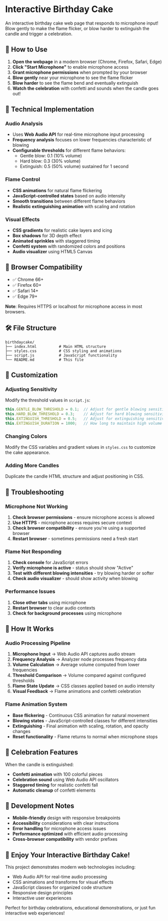#  Interactive Birthday Cake

An interactive birthday cake web page that responds to microphone input! Blow gently to make the flame flicker, or blow harder to extinguish the candle and trigger a celebration.


## 🚀 How to Use

1. **Open the webpage** in a modern browser (Chrome, Firefox, Safari, Edge)
2. **Click "Start Microphone"** to enable microphone access
3. **Grant microphone permissions** when prompted by your browser
4. **Blow gently** near your microphone to see the flame flicker
5. **Blow harder** to see the flame bend and eventually extinguish
6. **Watch the celebration** with confetti and sounds when the candle goes out!

## 🎯 Technical Implementation

### Audio Analysis
- Uses **Web Audio API** for real-time microphone input processing
- **Frequency analysis** focuses on lower frequencies characteristic of blowing
- **Configurable thresholds** for different flame behaviors:
  - Gentle blow: 0.1 (10% volume)
  - Hard blow: 0.3 (30% volume)
  - Extinguish: 0.5 (50% volume) sustained for 1 second

### Flame Control
- **CSS animations** for natural flame flickering
- **JavaScript-controlled states** based on audio intensity
- **Smooth transitions** between different flame behaviors
- **Realistic extinguishing animation** with scaling and rotation

### Visual Effects
- **CSS gradients** for realistic cake layers and icing
- **Box shadows** for 3D depth effect
- **Animated sprinkles** with staggered timing
- **Confetti system** with randomized colors and positions
- **Audio visualizer** using HTML5 Canvas

## 📱 Browser Compatibility

- ✅ Chrome 66+
- ✅ Firefox 60+
- ✅ Safari 14+
- ✅ Edge 79+

**Note**: Requires HTTPS or localhost for microphone access in most browsers.

## 🛠️ File Structure

```
birthdaycake/
├── index.html          # Main HTML structure
├── styles.css          # CSS styling and animations
├── script.js           # JavaScript functionality
└── README.md           # This file
```

## 🎨 Customization

### Adjusting Sensitivity
Modify the threshold values in `script.js`:

```javascript
this.GENTLE_BLOW_THRESHOLD = 0.1;  // Adjust for gentle blowing sensitivity
this.HARD_BLOW_THRESHOLD = 0.3;    // Adjust for hard blowing sensitivity
this.EXTINGUISH_THRESHOLD = 0.5;   // Adjust for extinguishing sensitivity
this.EXTINGUISH_DURATION = 1000;   // How long to maintain high volume (ms)
```

### Changing Colors
Modify the CSS variables and gradient values in `styles.css` to customize the cake appearance.

### Adding More Candles
Duplicate the candle HTML structure and adjust positioning in CSS.

## 🔧 Troubleshooting

### Microphone Not Working
1. **Check browser permissions** - ensure microphone access is allowed
2. **Use HTTPS** - microphone access requires secure context
3. **Check browser compatibility** - ensure you're using a supported browser
4. **Restart browser** - sometimes permissions need a fresh start

### Flame Not Responding
1. **Check console** for JavaScript errors
2. **Verify microphone is active** - status should show "Active"
3. **Test with different blowing intensities** - try blowing harder or softer
4. **Check audio visualizer** - should show activity when blowing

### Performance Issues
1. **Close other tabs** using microphone
2. **Restart browser** to clear audio contexts
3. **Check for background processes** using microphone

## 🎉 How It Works

### Audio Processing Pipeline
1. **Microphone Input** → Web Audio API captures audio stream
2. **Frequency Analysis** → Analyzer node processes frequency data
3. **Volume Calculation** → Average volume computed from lower frequencies
4. **Threshold Comparison** → Volume compared against configured thresholds
5. **Flame State Update** → CSS classes applied based on audio intensity
6. **Visual Feedback** → Flame animations and confetti celebration

### Flame Animation System
- **Base flickering** - Continuous CSS animation for natural movement
- **Blowing states** - JavaScript-controlled classes for different intensities
- **Extinguishing** - Final animation with scaling, rotation, and opacity changes
- **Reset functionality** - Flame returns to normal when microphone stops

## 🎊 Celebration Features

When the candle is extinguished:
- **Confetti animation** with 100 colorful pieces
- **Celebration sound** using Web Audio API oscillators
- **Staggered timing** for realistic confetti fall
- **Automatic cleanup** of confetti elements

## 📝 Development Notes

- **Mobile-friendly** design with responsive breakpoints
- **Accessibility** considerations with clear instructions
- **Error handling** for microphone access issues
- **Performance optimized** with efficient audio processing
- **Cross-browser compatibility** with vendor prefixes

## 🎂 Enjoy Your Interactive Birthday Cake!

This project demonstrates modern web technologies including:
- Web Audio API for real-time audio processing
- CSS animations and transforms for visual effects
- JavaScript classes for organized code structure
- Responsive design principles
- Interactive user experiences

Perfect for birthday celebrations, educational demonstrations, or just fun interactive web experiences! 
